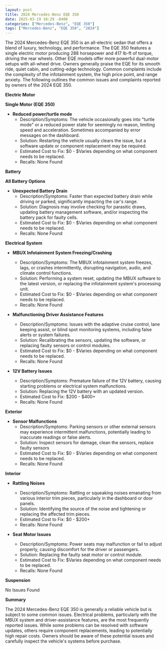 ```yaml
---
layout: post
title: 2024 Mercedes-Benz EQE 350
date: 2025-03-19 10:29 -0400
categories: ["Mercedes-Benz", "EQE 350"]
tags: ["Mercedes-Benz", "EQE 350", "2024"]
---
```

The 2024 Mercedes-Benz EQE 350 is an all-electric sedan that offers a blend of luxury, technology, and performance. The EQE 350 features a single electric motor producing 288 horsepower and 417 lb-ft of torque, driving the rear wheels. Other EQE models offer more powerful dual-motor setups with all-wheel drive. Owners generally praise the EQE for its smooth ride, quiet cabin, and cutting-edge technology. Common complaints include the complexity of the infotainment system, the high price point, and range anxiety. The following outlines the common issues and complaints reported by owners of the 2024 EQE 350.

**Electric Motor**

**Single Motor (EQE 350)**

*   **Reduced power/turtle mode**
    *   Description/Symptoms: The vehicle occasionally goes into "turtle mode" or a reduced power state for seemingly no reason, limiting speed and acceleration. Sometimes accompanied by error messages on the dashboard.
    *   Solution: Restarting the vehicle usually clears the issue, but a software update or component replacement may be required.
    *   Estimated Cost to Fix: $0 - $Varies depending on what component needs to be replaced.
    *   Recalls: None Found

**Battery**

**All Battery Options**

*   **Unexpected Battery Drain**
    *   Description/Symptoms: Faster than expected battery drain while driving or parked, significantly impacting the car's range.
    *   Solution: Diagnosis may involve checking for parasitic draws, updating battery management software, and/or inspecting the battery pack for faulty cells.
    *   Estimated Cost to Fix: $0 - $Varies depending on what component needs to be replaced.
    *   Recalls: None Found

**Electrical System**

*   **MBUX Infotainment System Freezing/Crashing**
    *   Description/Symptoms: The MBUX infotainment system freezes, lags, or crashes intermittently, disrupting navigation, audio, and climate control functions.
    *   Solution: Performing a system reset, updating the MBUX software to the latest version, or replacing the infotainment system's processing unit.
    *   Estimated Cost to Fix: $0 - $Varies depending on what component needs to be replaced.
    *   Recalls: None Found

*   **Malfunctioning Driver Assistance Features**
    *   Description/Symptoms: Issues with the adaptive cruise control, lane keeping assist, or blind spot monitoring systems, including false alerts or system failures.
    *   Solution: Recalibrating the sensors, updating the software, or replacing faulty sensors or control modules.
    *   Estimated Cost to Fix: $0 - $Varies depending on what component needs to be replaced.
    *   Recalls: None Found

*   **12V Battery Issues**
    *   Description/Symptoms: Premature failure of the 12V battery, causing starting problems or electrical system malfunctions.
    *   Solution: Replacing the 12V battery with an updated version.
    *   Estimated Cost to Fix: $200 - $400+
    *   Recalls: None Found

**Exterior**

*   **Sensor Malfunctions**
    *   Description/Symptoms: Parking sensors or other external sensors may experience intermittent malfunctions, potentially leading to inaccurate readings or false alerts.
    *   Solution: Inspect sensors for damage, clean the sensors, replace faulty sensors
    *   Estimated Cost to Fix: $0 - $Varies depending on what component needs to be replaced.
    *   Recalls: None Found

**Interior**

*   **Rattling Noises**
    *   Description/Symptoms: Rattling or squeaking noises emanating from various interior trim pieces, particularly in the dashboard or door panels.
    *   Solution: Identifying the source of the noise and tightening or replacing the affected trim pieces.
    *   Estimated Cost to Fix: $0 - $200+
    *   Recalls: None Found

*   **Seat Motor Issues**
    *   Description/Symptoms: Power seats may malfunction or fail to adjust properly, causing discomfort for the driver or passengers.
    *   Solution: Replacing the faulty seat motor or control module.
    *   Estimated Cost to Fix: $Varies depending on what component needs to be replaced.
    *   Recalls: None Found

**Suspension**

No Issues Found

**Summary**

The 2024 Mercedes-Benz EQE 350 is generally a reliable vehicle but is subject to some common issues. Electrical problems, particularly with the MBUX system and driver-assistance features, are the most frequently reported issues. While some problems can be resolved with software updates, others require component replacements, leading to potentially high repair costs. Owners should be aware of these potential issues and carefully inspect the vehicle's systems before purchase.

